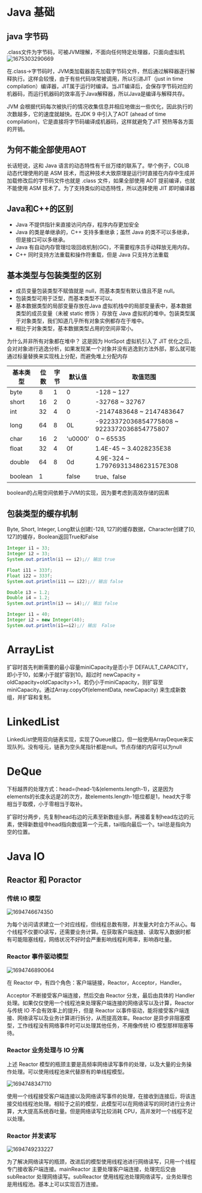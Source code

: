 # Java 基础

## java 字节码

.class文件为字节码，可被JVM理解，不面向任何特定处理器，只面向虚拟机![1675303290669](image/Java基础/1675303290669.png)

在.class->字节码时，JVM类加载器首先加载字节码文件，然后通过解释器逐行解释执行。这样会较慢，由于有些代码块常被调用，所以引进JIT（just in time compilation）编译器，JIT属于运行时编译。当JIT编译后，会保存字节码对应的机器码，而运行机器码的效率高于Java解释器，所以Java是编译与解释共存。

JVM 会根据代码每次被执行的情况收集信息并相应地做出一些优化，因此执行的次数越多，它的速度就越快。在JDK 9 中引入了AOT (ahead of time compilation)，它是直接将字节码编译成机器码，这样就避免了JIT 预热等各方面的开销。

## 为何不能全部使用AOT

长话短说，这和 Java 语言的动态特性有千丝万缕的联系了。举个例子，CGLIB 动态代理使用的是 ASM 技术，而这种技术大致原理是运行时直接在内存中生成并加载修改后的字节码文件也就是 .class 文件，如果全部使用 AOT 提前编译，也就不能使用 ASM
 技术了。为了支持类似的动态特性，所以选择使用 JIT 即时编译器

## Java和C++的区别

* Java 不提供指针来直接访问内存，程序内存更加安全
* Java 的类是单继承的，C++ 支持多重继承；虽然 Java 的类不可以多继承，但是接口可以多继承。
* Java 有自动内存管理垃圾回收机制(GC)，不需要程序员手动释放无用内存。
* C++ 同时支持方法重载和操作符重载，但是 Java 只支持方法重载

## 基本类型与包装类型的区别

* 成员变量包装类型不赋值就是 null，而基本类型有默认值且不是 null。
* 包装类型可用于泛型，而基本类型不可以。
* 基本数据类型的局部变量存放在Java 虚拟机栈中的局部变量表中，基本数据类型的成员变量（未被 static 修饰 ）存放在 Java 虚拟机的堆中。包装类型属于对象类型，我们知道几乎所有对象实例都存在于堆中。
* 相比于对象类型，基本数据类型占用的空间非常小。

为什么并非所有对象都在堆中？ 这是因为 HotSpot 虚拟机引入了 JIT 优化之后，会对对象进行逃逸分析，如果发现某一个对象并没有逃逸到方法外部，那么就可能通过标量替换来实现栈上分配，而避免堆上分配内存

| 基本类型 | 位数 | 字节 | 默认值  | 取值范围                                   |
| -------- | ---- | ---- | ------- | ------------------------------------------ |
| byte     | 8    | 1    | 0       | -128 ~ 127                                 |
| short    | 16   | 2    | 0       | -32768 ~ 32767                             |
| int      | 32   | 4    | 0       | -2147483648 ~ 2147483647                   |
| long     | 64   | 8    | 0L      | -9223372036854775808 ~ 9223372036854775807 |
| char     | 16   | 2    | 'u0000' | 0 ~ 65535                                  |
| float    | 32   | 4    | 0f      | 1.4E-45 ~ 3.4028235E38                     |
| double   | 64   | 8    | 0d      | 4.9E-324 ~ 1.7976931348623157E308          |
| boolean  | 1    |      | false   | true、false                                |

boolean的占用空间依赖于JVM的实现，因为要考虑到高效存储的因素

## 包装类型的缓存机制

Byte, Short, Integer, Long默认创建[-128, 127]的缓存数据，Character创建了[0, 127]的缓存，Boolean返回True和False

```java
Integer i1 = 33;
Integer i2 = 33;
System.out.println(i1 == i2);// 输出 true

Float i11 = 333f;
Float i22 = 333f;
System.out.println(i11 == i22);// 输出 false

Double i3 = 1.2;
Double i4 = 1.2;
System.out.println(i3 == i4);// 输出 false

Integer i1 = 40;
Integer i2 = new Integer(40);
System.out.println(i1==i2);// 输出  False
```

# ArrayList

扩容时首先判断需要的最小容量miniCapacity是否小于 DEFAULT_CAPACITY，即小于10，如果小于就扩容到10。超过时 newCapacity = oldCapacity+oldCapacity>>1，若仍小于miniCapacity，则扩容至miniCapacity。通过Array.copyOf(elementData, newCapacity) 来生成新数组，并扩容和复制。

# LinkedList

LinkedList使用双向链表实现，实现了Queue接口，但一般使用ArrayDeque来实现队列。没有哑元，链表为空头尾指针都是null。节点存储的内容可以为null

# DeQue

下标越界的处理方式：head=(head-1)&(elements.length-1)，这是因为elements的长度永远是2的次方，故elements.length-1低位都是1，head大于零相当于取模，小于零相当于取补。

扩容时分两步，先复制head右边的元素至新数组头部，再接着复制head左边的元素，使得新数组中head指向数组第一个元素，tail指向最后一个。tail总是指向为空的位置。

# Java IO 

## Reactor 和 Poractor

### 传统 IO 模型

![1694746674350](image/Java基础/1694746674350.png)

为每个访问请求建立一个对应线程，但线程总数有限，并发量大时会力不从心。每个线程不仅要IO读写，还需要业务计算。在获取客户端连接、读取写入数据时都有可能阻塞线程，网络状况不好时会严重影响线程利用率，影响吞吐量。

### Reactor 事件驱动模型

![1694746890064](image/Java基础/1694746890064.png)

在 Reactor 中，有四个角色：客户端链接，Reactor，Acceptor，Handler。

Acceptor 不断接受客户端连接，然后交由 Reactor 分发，最后由具体的 Handler 处理。如果仅仅使用一个线程池来处理客户端连接的网络读写以及计算，Reactor 与传统 IO 不会有效率上的提升，但是 Reactor 以事件驱动，能将接受客户端连接、网络读写以及业务计算进行拆分，从而提高效率。Reactor 是异步非阻塞模型，工作线程没有网络事件时可以处理其他任务，不用像传统 IO 模型那样阻塞等待。

### Reactor 业务处理与 IO 分离

上述 Reactor 模型的瓶颈主要是高频率网络读写事件的处理，以及大量的业务操作处理。可以使用线程池来代替原有的单线程模型。

![1694748347110](image/Java基础/1694748347110.png)

使用一个线程接受客户端连接以及网络读写事件的处理，在接收到连接后，将该连接交给线程池处理。相较于之前的模型，此模型可以在网络读写的同时进行业务计算，大大提高系统吞吐量。但是网络读写比较消耗 CPU，高并发时一个线程不足以处理。

### Reactor 并发读写

![1694749233227](image/Java基础/1694749233227.png)

为了解决网络读写的瓶颈，改进后的模型使用线程池进行网络读写，只用一个线程专门接收客户端连接。mainReactor 主要处理客户端连接，处理完后交由 subReactor 处理网络读写。subReactor 使用线程池处理网络读写，业务处理也是用线程池。基本上可以实现百万连接。
